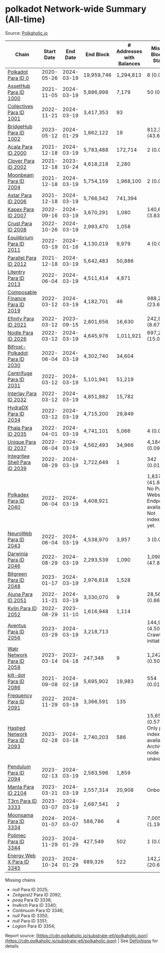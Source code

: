 # polkadot Network-wide Summary (All-time)

Source: [Polkaholic.io](https://polkaholic.io)


| Chain            | Start Date | End Date | End Block | # Addresses with Balances | Missing Blocks / Status |
| ---------------- | ---------- | ---------| --------- | ------------------------- | ----------------------- |
| [Polkadot Para ID 0](/polkadot/0-polkadot) | 2020-05-26 | 2024-03-19 | 19,959,746 |  1,294,813 | 8 (0.00%)  |
| [AssetHub Para ID 1000](/polkadot/1000-assethub) | 2021-11-05 | 2024-03-19 | 5,886,998 |  7,179 | 50 (0.00%)  |
| [Collectives Para ID 1001](/polkadot/1001-collectives) | 2022-11-21 | 2024-03-19 | 3,417,353 |  93 |    |
| [BridgeHub Para ID 1002](/polkadot/1002-bridgehub) | 2023-05-12 | 2024-01-29 | 1,862,122 |  19 | 812,302 (43.62%)  |
| [Acala Para ID 2000](/polkadot/2000-acala) | 2021-12-18 | 2024-03-19 | 5,783,488 |  172,714 | 2 (0.00%)  |
| [Clover Para ID 2002](/polkadot/2002-clover) | 2021-12-18 | 2023-10-24 | 4,618,218 |  2,280 |    |
| [Moonbeam Para ID 2004](/polkadot/2004-moonbeam) | 2021-12-18 | 2024-03-19 | 5,754,159 |  1,968,100 | 2 (0.00%)  |
| [Astar Para ID 2006](/polkadot/2006-astar) | 2021-12-18 | 2024-03-19 | 5,766,542 |  741,394 |    |
| [Kapex Para ID 2007](/polkadot/2007-kapex) | 2022-09-16 | 2024-03-19 | 3,670,291 |  1,080 | 140,668 (3.83%)  |
| [Crust Para ID 2008](/polkadot/2008-crust) | 2022-10-26 | 2024-03-19 | 2,993,470 |  1,058 |    |
| [Equilibrium Para ID 2011](/polkadot/2011-equilibrium) | 2022-03-19 | 2024-01-16 | 4,130,019 |  9,979 | 4 (0.00%)  |
| [Parallel Para ID 2012](/polkadot/2012-parallel) | 2021-12-18 | 2024-03-19 | 5,642,483 |  50,886 |    |
| [Litentry Para ID 2013](/polkadot/2013-litentry) | 2022-06-04 | 2024-03-19 | 4,511,414 |  4,871 |    |
| [Composable Finance Para ID 2019](/polkadot/2019-composable) | 2022-03-12 | 2024-03-19 | 4,182,701 |  46 | 988,228 (23.63%)  |
| [Efinity Para ID 2021](/polkadot/2021-efinity) | 2022-03-12 | 2023-09-15 | 2,801,656 |  16,630 | 242,949 (8.67%)  |
| [Nodle Para ID 2026](/polkadot/2026-nodle) | 2022-03-12 | 2024-03-19 | 4,645,976 |  1,011,921 | 697,251 (15.01%)  |
| [Bifrost-Polkadot Para ID 2030](/polkadot/2030-bifrost) | 2022-06-04 | 2024-03-19 | 4,302,740 |  34,604 |    |
| [Centrifuge Para ID 2031](/polkadot/2031-centrifuge) | 2022-03-12 | 2024-03-19 | 5,101,941 |  51,219 |    |
| [Interlay Para ID 2032](/polkadot/2032-interlay) | 2022-03-12 | 2024-03-19 | 4,851,882 |  15,782 |    |
| [HydraDX Para ID 2034](/polkadot/2034-hydradx) | 2022-03-12 | 2024-03-19 | 4,715,200 |  29,849 |    |
| [Phala Para ID 2035](/polkadot/2035-phala) | 2022-04-01 | 2024-03-19 | 4,741,101 |  5,066 | 4 (0.00%)  |
| [Unique Para ID 2037](/polkadot/2037-unique) | 2022-06-04 | 2024-03-19 | 4,562,493 |  34,966 | 4,184 (0.09%)  |
| [Integritee Shell Para ID 2039](/polkadot/2039-integritee) | 2022-08-29 | 2024-03-19 | 2,722,649 |  1 | 342 (0.01%)  |
| [Polkadex Para ID 2040](/polkadot/2040-polkadex) | 2022-06-04 | 2024-03-19 | 4,408,921 |   | 1,837,152 (41.67%) No Public Websocket Endpoint available: Not indexing yet. |
| [NeuroWeb Para ID 2043](/polkadot/2043-neuroweb) | 2022-06-04 | 2024-03-19 | 4,538,970 |  3,957 | 3 (0.00%)  |
| [Darwinia Para ID 2046](/polkadot/2046-darwinia) | 2022-08-29 | 2024-03-19 | 2,293,539 |  1,090 | 1,098,047 (47.88%)  |
| [Bitgreen Para ID 2048](/polkadot/2048-bitgreen) | 2023-01-17 | 2024-03-19 | 2,976,618 |  1,528 |    |
| [Ajuna Para ID 2051](/polkadot/2051-ajuna) | 2022-11-21 | 2024-03-19 | 3,330,070 |  9 | 28,565 (0.86%)  |
| [Kylin Para ID 2052](/polkadot/2052-kylin) | 2022-08-29 | 2023-11-10 | 1,616,948 |  1,114 |    |
| [Aventus Para ID 2056](/polkadot/2056-aventus) | 2023-03-29 | 2024-03-19 | 3,218,713 |   | 144,921 (4.50%) Crawling initiated |
| [Watr Network Para ID 2058](/polkadot/2058-watr) | 2023-03-14 | 2023-04-18 | 247,348 |  9 | 1,242 (0.50%)  |
| [kilt-dot Para ID 2086](/polkadot/2086-kilt) | 2021-09-08 | 2024-02-18 | 5,695,902 |  19,983 | 554 (0.01%)  |
| [Frequency Para ID 2091](/polkadot/2091-frequency) | 2022-11-29 | 2024-03-19 | 3,366,591 |  135 |    |
| [Hashed Network Para ID 2093](/polkadot/2093-hashed) | 2023-02-28 | 2024-03-18 | 2,740,203 |  586 | 15,650 (0.57%) Only partial index available: Archive node unavailable |
| [Pendulum Para ID 2094](/polkadot/2094-pendulum) | 2023-02-13 | 2024-03-19 | 2,583,596 |  1,859 |    |
| [Manta Para ID 2104](/polkadot/2104-manta) | 2023-03-21 | 2024-03-19 | 2,557,314 |  20,908 |   Onboarding |
| [T3rn Para ID 3333](/polkadot/3333-t3rn) | 2023-03-07 | 2024-03-19 | 2,687,541 |  2 |    |
| [Moonsama Para ID 3334](/polkadot/3334-moonsama) | 2024-01-07 | 2024-03-07 | 588,786 |  4 | 7,005 (1.19%)  |
| [Polimec Para ID 3344](/polkadot/3344-polimec) | 2023-11-29 | 2024-01-29 | 427,549 |  502 | 1 (0.00%)  |
| [Energy Web X Para ID 3345](/polkadot/3345-energywebx) | 2023-10-24 | 2024-01-29 | 689,326 |  522 | 142,272 (20.64%)  |

Missing chains


* *null* Para ID 2025; 
* *Zeitgeist2* Para ID 2092; 
* *peaq* Para ID 3338; 
* *InvArch* Para ID 3340; 
* *Continuum* Para ID 3346; 
* *null* Para ID 3350; 
* *null* Para ID 3351; 
* *Logion* Para ID 3354; 

Report source: [https://cdn.polkaholic.io/substrate-etl/polkaholic.json](https://cdn.polkaholic.io/substrate-etl/polkaholic.json) | See [Definitions](/DEFINITIONS.md) for details
